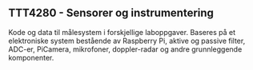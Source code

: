 ## TTT4280 - Sensorer og instrumentering

Kode og data til målesystem i forskjellige laboppgaver. Baseres på et elektroniske system bestående av Raspberry Pi, aktive og passive filter, ADC-er, PiCamera, mikrofoner, doppler-radar og andre grunnleggende komponenter. 
